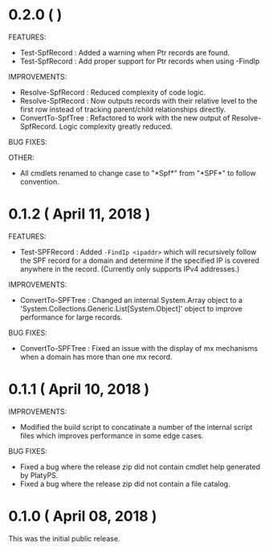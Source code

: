 # 0.2.0 ( )

FEATURES:

- Test-SpfRecord : Added a warning when Ptr records are found.
- Test-SpfRecord : Add proper support for Ptr records when using -FindIp

IMPROVEMENTS:

- Resolve-SpfRecord : Reduced complexity of code logic.
- Resolve-SpfRecord : Now outputs records with their relative level to the first row instead of tracking parent/child relationships directly.
- ConvertTo-SpfTree : Refactored to work with the new output of Resolve-SpfRecord. Logic complexity greatly reduced.

BUG FIXES:

OTHER:

- All cmdlets renamed to change case to "\*Spf\*" from "\*SPF\*" to follow convention.


# 0.1.2 ( April 11, 2018 )

FEATURES:

* Test-SPFRecord : Added `-FindIp <ipaddr>` which will recursively follow the SPF record for a domain and determine if the specified IP is covered anywhere in the record. (Currently only supports IPv4 addresses.)

IMPROVEMENTS:

* ConvertTo-SPFTree : Changed an internal System.Array object to a 'System.Collections.Generic.List[System.Object]' object to improve performance for large records.

BUG FIXES:

* ConvertTo-SPFTree : Fixed an issue with the display of mx mechanisms when a domain has more than one mx record.

# 0.1.1 ( April 10, 2018 )

IMPROVEMENTS:

* Modified the build script to concatinate a number of the internal script files which improves performance in some edge cases.

BUG FIXES:

* Fixed a bug where the release zip did not contain cmdlet help generated by PlatyPS.
* Fixed a bug where the release zip did not contain a file catalog.

# 0.1.0 ( April 08, 2018 )

This was the initial public release.